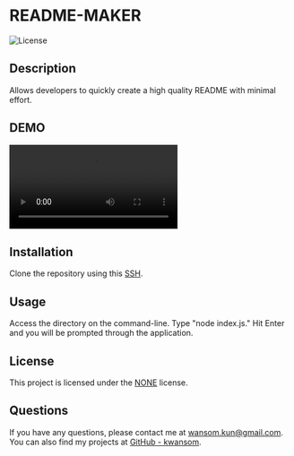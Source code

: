 # README-MAKER

![License](https://img.shields.io/badge/license-NONE-blue.svg)

## Description

Allows developers to quickly create a high quality README with minimal effort.

## DEMO

<video controls src="DEMO-Video.mp4" title="Demo"></video>

## Installation

Clone the repository using this [SSH](://github.com/Kwansom/README-MAKER.git).

## Usage

Access the directory on the command-line. Type "node index.js." Hit Enter and you will be prompted through the application.

## License

This project is licensed under the [NONE](https://opensource.org/licenses/NONE) license.

## Questions

If you have any questions, please contact me at [wansom.kun@gmail.com](mailto:wansom.kun@gmail.com).
You can also find my projects at [GitHub - kwansom](https://github.com/kwansom).
